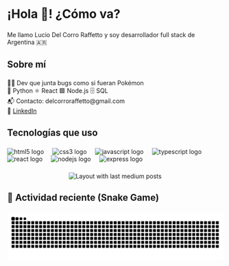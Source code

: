 <h1 align="left">¡Hola 👋! ¿Cómo va?</h1>

###

<p align="left">Me llamo Lucio Del Corro Raffetto y soy desarrollador full stack de Argentina 🇦🇷</p>

###

<h2 align="left">Sobre mí</h2>

###

<p align="left">👨‍💻 Dev que junta bugs como si fueran Pokémon<br>🐍 Python ⚛️ React 🟩 Node.js 🗄️ SQL<br>📬 Contacto: delcorroraffetto@gmail.com<br>🔗 <a href="https://www.linkedin.com/in/luciodelcorroraffetto">LinkedIn</a></p>

###

<h2 align="left">Tecnologías que uso</h2>

###

<div align="left">
  <img src="https://cdn.jsdelivr.net/gh/devicons/devicon/icons/html5/html5-original.svg" height="40" alt="html5 logo" />
  <img width="12" />
  <img src="https://cdn.jsdelivr.net/gh/devicons/devicon/icons/css3/css3-original.svg" height="40" alt="css3 logo" />
  <img width="12" />
  <img src="https://cdn.jsdelivr.net/gh/devicons/devicon/icons/javascript/javascript-original.svg" height="40" alt="javascript logo" />
  <img width="12" />
  <img src="https://cdn.jsdelivr.net/gh/devicons/devicon/icons/typescript/typescript-original.svg" height="40" alt="typescript logo" />
  <img width="12" />
  <img src="https://cdn.jsdelivr.net/gh/devicons/devicon/icons/react/react-original.svg" height="40" alt="react logo" />
  <img width="12" />
  <img src="https://cdn.jsdelivr.net/gh/devicons/devicon/icons/nodejs/nodejs-original.svg" height="40" alt="nodejs logo" />
  <img width="12" />
  <img src="https://cdn.jsdelivr.net/gh/devicons/devicon/icons/express/express-original.svg" height="40" alt="express logo" />
</div>

###

<div align="center">
  <img src="https://github-read-medium-git-main.pahlevikun.vercel.app/latest?limit=4&username=LucioDelCorroRaffetto&theme=dark" alt="Layout with last medium posts"  />
</div>

###

###
</div>

###

<h2 align="left">🐍 Actividad reciente (Snake Game)</h2>

###

<picture>
  <source media="(prefers-color-scheme: dark)" srcset="https://github.com/LucioDelCorroRaffetto/LucioDelCorroRaffetto/blob/main/dist/github-contribution-grid-snake-dark.svg" />
  <source media="(prefers-color-scheme: light)" srcset="https://github.com/LucioDelCorroRaffetto/LucioDelCorroRaffetto/blob/main/dist/github-contribution-grid-snake.svg" />
  <img alt="animación de la serpiente de contribuciones" src="https://github.com/LucioDelCorroRaffetto/LucioDelCorroRaffetto/blob/main/dist/github-contribution-grid-snake.svg" />
</picture>
